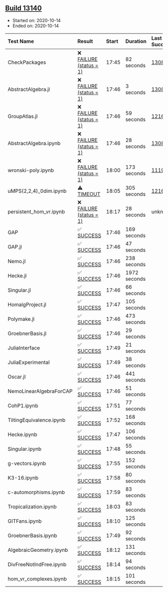 ## [Build 13140](https://oscarci.mathematik.uni-kl.de/job/oscar/13140/)

* Started on: 2020-10-14
* Ended on: 2020-10-14

| Test Name    | Result | Start | Duration | Last Success | First Failure |
|:-------------|:-------|:------|:---------|:-------------|:--------------|
| CheckPackages | ❌ [FAILURE (status = 1)](https://oscarci.mathematik.uni-kl.de/job/oscar/13140/artifact/logs/build-13140/CheckPackages.log) | 17:45 | 82 seconds | [13085](https://oscarci.mathematik.uni-kl.de/job/oscar/13085/) | [13086](https://oscarci.mathematik.uni-kl.de/job/oscar/13086/) |
| AbstractAlgebra.jl | ❌ [FAILURE (status = 1)](https://oscarci.mathematik.uni-kl.de/job/oscar/13140/artifact/logs/build-13140/AbstractAlgebra.jl.log) | 17:46 | 3 seconds | [13085](https://oscarci.mathematik.uni-kl.de/job/oscar/13085/) | [13086](https://oscarci.mathematik.uni-kl.de/job/oscar/13086/) |
| GroupAtlas.jl | ❌ [FAILURE (status = 1)](https://oscarci.mathematik.uni-kl.de/job/oscar/13140/artifact/logs/build-13140/GroupAtlas.jl.log) | 17:46 | 59 seconds | [12167](https://oscarci.mathematik.uni-kl.de/job/oscar/12167/) | [12168](https://oscarci.mathematik.uni-kl.de/job/oscar/12168/) |
| AbstractAlgebra.ipynb | ❌ [FAILURE (status = 1)](https://oscarci.mathematik.uni-kl.de/job/oscar/13140/artifact/logs/build-13140/AbstractAlgebra.ipynb.log) | 17:46 | 28 seconds | [13085](https://oscarci.mathematik.uni-kl.de/job/oscar/13085/) | [13086](https://oscarci.mathematik.uni-kl.de/job/oscar/13086/) |
| wronski-poly.ipynb | ❌ [FAILURE (status = 1)](https://oscarci.mathematik.uni-kl.de/job/oscar/13140/artifact/logs/build-13140/wronski-poly.ipynb.log) | 18:00 | 173 seconds | [11192](https://oscarci.mathematik.uni-kl.de/job/oscar/11192/) | [11193](https://oscarci.mathematik.uni-kl.de/job/oscar/11193/) |
| uMPS(2,2,4)_0dim.ipynb | ⚠ [TIMEOUT](https://oscarci.mathematik.uni-kl.de/job/oscar/13140/artifact/logs/build-13140/uMPS-2-2-4-_0dim.ipynb.log) | 18:05 | 305 seconds | [12167](https://oscarci.mathematik.uni-kl.de/job/oscar/12167/) | [12168](https://oscarci.mathematik.uni-kl.de/job/oscar/12168/) |
| persistent_hom_vr.ipynb | ❌ [FAILURE (status = 1)](https://oscarci.mathematik.uni-kl.de/job/oscar/13140/artifact/logs/build-13140/persistent_hom_vr.ipynb.log) | 18:17 | 28 seconds | unknown | unknown |
| GAP | ✅ [SUCCESS](https://oscarci.mathematik.uni-kl.de/job/oscar/13140/artifact/logs/build-13140/GAP.log) | 17:46 | 169 seconds |  |  |
| GAP.jl | ✅ [SUCCESS](https://oscarci.mathematik.uni-kl.de/job/oscar/13140/artifact/logs/build-13140/GAP.jl.log) | 17:46 | 47 seconds |  |  |
| Nemo.jl | ✅ [SUCCESS](https://oscarci.mathematik.uni-kl.de/job/oscar/13140/artifact/logs/build-13140/Nemo.jl.log) | 17:46 | 238 seconds |  |  |
| Hecke.jl | ✅ [SUCCESS](https://oscarci.mathematik.uni-kl.de/job/oscar/13140/artifact/logs/build-13140/Hecke.jl.log) | 17:46 | 1972 seconds |  |  |
| Singular.jl | ✅ [SUCCESS](https://oscarci.mathematik.uni-kl.de/job/oscar/13140/artifact/logs/build-13140/Singular.jl.log) | 17:46 | 66 seconds |  |  |
| HomalgProject.jl | ✅ [SUCCESS](https://oscarci.mathematik.uni-kl.de/job/oscar/13140/artifact/logs/build-13140/HomalgProject.jl.log) | 17:47 | 105 seconds |  |  |
| Polymake.jl | ✅ [SUCCESS](https://oscarci.mathematik.uni-kl.de/job/oscar/13140/artifact/logs/build-13140/Polymake.jl.log) | 17:46 | 473 seconds |  |  |
| GroebnerBasis.jl | ✅ [SUCCESS](https://oscarci.mathematik.uni-kl.de/job/oscar/13140/artifact/logs/build-13140/GroebnerBasis.jl.log) | 17:46 | 29 seconds |  |  |
| JuliaInterface | ✅ [SUCCESS](https://oscarci.mathematik.uni-kl.de/job/oscar/13140/artifact/logs/build-13140/JuliaInterface.log) | 17:49 | 21 seconds |  |  |
| JuliaExperimental | ✅ [SUCCESS](https://oscarci.mathematik.uni-kl.de/job/oscar/13140/artifact/logs/build-13140/JuliaExperimental.log) | 17:49 | 38 seconds |  |  |
| Oscar.jl | ✅ [SUCCESS](https://oscarci.mathematik.uni-kl.de/job/oscar/13140/artifact/logs/build-13140/Oscar.jl.log) | 17:46 | 441 seconds |  |  |
| NemoLinearAlgebraForCAP | ✅ [SUCCESS](https://oscarci.mathematik.uni-kl.de/job/oscar/13140/artifact/logs/build-13140/NemoLinearAlgebraForCAP.log) | 17:46 | 51 seconds |  |  |
| CohP1.ipynb | ✅ [SUCCESS](https://oscarci.mathematik.uni-kl.de/job/oscar/13140/artifact/logs/build-13140/CohP1.ipynb.log) | 17:51 | 77 seconds |  |  |
| TiltingEquivalence.ipynb | ✅ [SUCCESS](https://oscarci.mathematik.uni-kl.de/job/oscar/13140/artifact/logs/build-13140/TiltingEquivalence.ipynb.log) | 17:52 | 168 seconds |  |  |
| Hecke.ipynb | ✅ [SUCCESS](https://oscarci.mathematik.uni-kl.de/job/oscar/13140/artifact/logs/build-13140/Hecke.ipynb.log) | 17:47 | 106 seconds |  |  |
| Singular.ipynb | ✅ [SUCCESS](https://oscarci.mathematik.uni-kl.de/job/oscar/13140/artifact/logs/build-13140/Singular.ipynb.log) | 17:48 | 55 seconds |  |  |
| g-vectors.ipynb | ✅ [SUCCESS](https://oscarci.mathematik.uni-kl.de/job/oscar/13140/artifact/logs/build-13140/g-vectors.ipynb.log) | 17:55 | 152 seconds |  |  |
| K3-16.ipynb | ✅ [SUCCESS](https://oscarci.mathematik.uni-kl.de/job/oscar/13140/artifact/logs/build-13140/K3-16.ipynb.log) | 17:58 | 80 seconds |  |  |
| c-automorphisms.ipynb | ✅ [SUCCESS](https://oscarci.mathematik.uni-kl.de/job/oscar/13140/artifact/logs/build-13140/c-automorphisms.ipynb.log) | 17:59 | 83 seconds |  |  |
| Tropicalization.ipynb | ✅ [SUCCESS](https://oscarci.mathematik.uni-kl.de/job/oscar/13140/artifact/logs/build-13140/Tropicalization.ipynb.log) | 18:03 | 83 seconds |  |  |
| GITFans.ipynb | ✅ [SUCCESS](https://oscarci.mathematik.uni-kl.de/job/oscar/13140/artifact/logs/build-13140/GITFans.ipynb.log) | 18:10 | 125 seconds |  |  |
| GroebnerBasis.ipynb | ✅ [SUCCESS](https://oscarci.mathematik.uni-kl.de/job/oscar/13140/artifact/logs/build-13140/GroebnerBasis.ipynb.log) | 17:49 | 92 seconds |  |  |
| AlgebraicGeometry.ipynb | ✅ [SUCCESS](https://oscarci.mathematik.uni-kl.de/job/oscar/13140/artifact/logs/build-13140/AlgebraicGeometry.ipynb.log) | 18:12 | 131 seconds |  |  |
| DivFreeNotIndFree.ipynb | ✅ [SUCCESS](https://oscarci.mathematik.uni-kl.de/job/oscar/13140/artifact/logs/build-13140/DivFreeNotIndFree.ipynb.log) | 18:14 | 94 seconds |  |  |
| hom_vr_complexes.ipynb | ✅ [SUCCESS](https://oscarci.mathematik.uni-kl.de/job/oscar/13140/artifact/logs/build-13140/hom_vr_complexes.ipynb.log) | 18:15 | 101 seconds |  |  |
